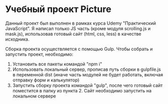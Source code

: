 # Учебный проект Picture
Данный проект был выполнен в рамках курса Udemy "Практический JavaScript". Я написал только JS часть (кроме модуля scrolling.js и mask.js), использовав готовый сайт (html, css, less) в качестве исходника.

Сборка проекта осуществляется с помощью Gulp. Чтобы собрать и запустить проект, необходимо:
1) Установить все пакеты командой "npm i"
2) Использовать локальный сервер, прописав путь сборки в gulpfile.js в переменной dist (иначе часть модулей не будет работать, включая отправку форм и калькулятор)
3) Запустить сборку проекта командой "gulp", после чего готовый сайт поместится в папку из пункта 2. Сайт необходимо запустить на локальном сервере
